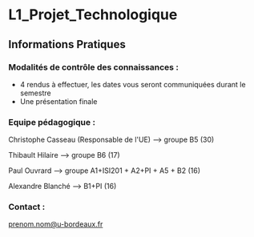 # L1_Projet_Technologique

## Informations Pratiques

### Modalités de contrôle des connaissances :

* 4 rendus à effectuer, les dates vous seront communiquées durant le semestre
* Une présentation finale

### Equipe pédagogique :

Christophe Casseau (Responsable de l'UE) --> groupe B5 (30)

Thibault Hilaire --> groupe B6 (17)

Paul Ouvrard --> groupe A1+ISI201 + A2+PI + A5 + B2 (16)

Alexandre Blanché --> B1+PI (16)

### Contact :
prenom.nom@u-bordeaux.fr
